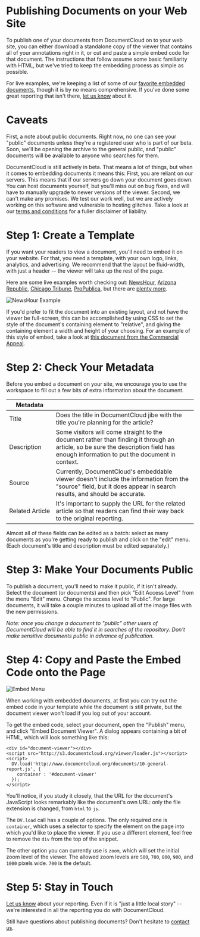 # Publishing Documents on your Web Site

To publish one of your documents from DocumentCloud on to your web site, you can either download a standalone copy of the viewer that contains all of your annotations right in it, or cut and paste a simple embed code for that document. The instructions that follow assume some basic familiarity with HTML, but we've tried to keep the embedding process as simple as possible.

For live examples, we're keeping a list of some of our [favorite embedded documents][], though it is by no means comprehensive.  If you've done some great reporting that isn't there, [let us know][] about it. 
 
# Caveats

First, a note about public documents. Right now, no one can see your "public" documents unless they're a registered user who is part of our beta. Soon, we'll be opening the archive to the general public, and "public" documents will be available to anyone who searches for them.

DocumentCloud is still actively in beta. That means a lot of things, but when it comes to embedding documents it means this: First, you are reliant on our servers. This means that if our servers go down your document goes down. You can host documents yourself, but you'll miss out on bug fixes, and will have to manually upgrade to newer versions of the viewer. Second, we can't make any promises. We test our work well, but we are actively working on this software and vulnerable to hosting glitches. Take a look at our [terms and conditions][] for a fuller disclaimer of liability.
 
# Step 1: Create a Template

If you want your readers to view a document, you'll need to embed it on your website. For that, you need a template, with your own logo, links, analytics, and advertising. We recommend that the layout be fluid-width, with just a header -- the viewer will take up the rest of the page.
 
Here are some live examples worth checking out: [NewsHour][], [Arizona Republic][], [Chicago Tribune][], [ProPublica][], but there are [plenty more][].

![NewsHour Example][]

If you'd prefer to fit the document into an existing layout, and not have the viewer be full-screen, this can be accomplished by using CSS to set the style of the document's containing element to "relative", and giving the containing element a width and height of your choosing. For an example of this style of embed, take a look at [this document from the Commercial Appeal][].
 
# Step 2: Check Your Metadata

Before you embed a document on your site, we encourage you to use the workspace to fill out a few bits of extra information about the document.
 
Metadata        | &nbsp;
----------------|--------------------
Title           | Does the title in DocumentCloud jibe with the title you're planning for the article?
Description     | Some visitors will come straight to the document rather than finding it through an article, so be sure the description field has enough information to put the document in context.
Source          | Currently, DocumentCloud's embeddable viewer doesn't include the information from the "source" field, but it does appear in search results, and should be accurate.
Related&nbsp;Article | It's important to supply the URL for the related article so that readers can find their way back to the original reporting.
 
Almost all of these fields can be edited as a batch: select as many documents as you're getting ready to publish and click on the "edit" menu. (Each document's title and description must be edited separately.)
 
# Step 3: Make Your Documents Public

To publish a document, you'll need to make it public, if it isn't already. Select the document (or documents) and then pick "Edit Access Level" from the menu "Edit" menu. Change the access level to "Public". For large documents, it will take a couple minutes to upload all of the image files with the new permissions.
 
*Note: once you change a document to "public" other users of DocumentCloud will be able to find it in searches of the repository. Don't make sensitive documents public in advance of publication.*
 
# Step 4: Copy and Paste the Embed Code onto the Page

![Embed Menu][]

When working with embedded documents, at first you can try out the embed code in your template while the document is still private, but the document viewer won't load if you log out of your account.

To get the embed code, select your document, open the "Publish" menu, and click "Embed Document Viewer". A dialog appears containing a bit of HTML, which will look something like this:

    <div id="document-viewer"></div>
    <script src="http://s3.documentcloud.org/viewer/loader.js"></script>
    <script>
      DV.load('http://www.documentcloud.org/documents/10-general-report.js', {
        container : '#document-viewer'
      });
    </script>

You'll notice, if you study it closely, that the URL for the document's JavaScript looks remarkably like the document's own URL: only the file extension is changed, from `html` to `js`.

The `DV.load` call has a couple of options. The only required one is `container`, which uses a selector to specify the element on the page into which you'd like to place the viewer. If you use a different element, feel free to remove the `div` from the top of the snippet.

The other option you can currently use is `zoom`, which will set the initial zoom level of the viewer. The allowed zoom levels are `500`, `700`, `800`, `900`, and `1000` pixels wide. `700` is the default.
 
# Step 5: Stay in Touch

[Let us know][] about your reporting. Even if it is "just a little local story" -- we're interested in all the reporting you do with DocumentCloud.

Still have questions about publishing documents? Don't hesitate to [contact us][].

[NewsHour Example]: /images/help/newshour.jpg
[Embed Menu]: /images/help/embed_menu.png

[contact us]: javascript:dc.app.workspace.help.openContactDialog()
[favorite embedded documents]: http://documentcloud.pbworks.com/Document-Dives
[let us know]: javascript:dc.app.workspace.help.openContactDialog()
[Let us know]: javascript:dc.app.workspace.help.openContactDialog()
[terms and conditions]: /terms
[plenty more]: http://documentcloud.pbworks.com/Document-Dives
[NewsHour]: http://www.pbs.org/newshour/rundown/stevens-testimony.html
[Arizona Republic]: http://www.azdatapages.com/sb1070.html
[Chicago Tribune]: http://media.apps.chicagotribune.com/docs/obama-subpoena.html
[ProPublica]: http://www.propublica.org/documents/item/magnetars-responses-to-our-questions
[this document from the Commercial Appeal]: http://www.commercialappeal.com/data/documents/bass-pro-lease/
